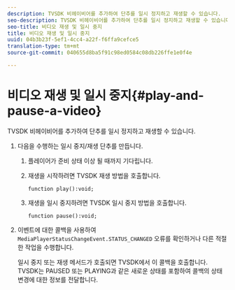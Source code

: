 ```yaml
---
description: TVSDK 비헤이비어를 추가하여 단추를 일시 정지하고 재생할 수 있습니다.
seo-description: TVSDK 비헤이비어를 추가하여 단추를 일시 정지하고 재생할 수 있습니다.
seo-title: 비디오 재생 및 일시 중지
title: 비디오 재생 및 일시 중지
uuid: 04b3b23f-5ef1-4cc4-a22f-f6ffa9cefce5
translation-type: tm+mt
source-git-commit: 040655d8ba5f91c98ed0584c08db226ffe1e0f4e

---
```



# 비디오 재생 및 일시 중지{#play-and-pause-a-video}

TVSDK 비헤이비어를 추가하여 단추를 일시 정지하고 재생할 수 있습니다.

1. 다음을 수행하는 일시 중지/재생 단추를 만듭니다.
   1. 플레이어가 준비 상태 이상 될 때까지 기다립니다.
   1. 재생을 시작하려면 TVSDK 재생 방법을 호출합니다.

      ```
      function play():void;
      ```

   1. 재생을 일시 중지하려면 TVSDK 일시 중지 방법을 호출합니다.

      ```
      function pause():void;
      ```

1. 이벤트에 대한 콜백을 사용하여 `MediaPlayerStatusChangeEvent.STATUS_CHANGED` 오류를 확인하거나 다른 적절한 작업을 수행합니다.

   일시 중지 또는 재생 메서드가 호출되면 TVSDK에서 이 콜백을 호출합니다. TVSDK는 PAUSED 또는 PLAYING과 같은 새로운 상태를 포함하여 콜백의 상태 변경에 대한 정보를 전달합니다.
